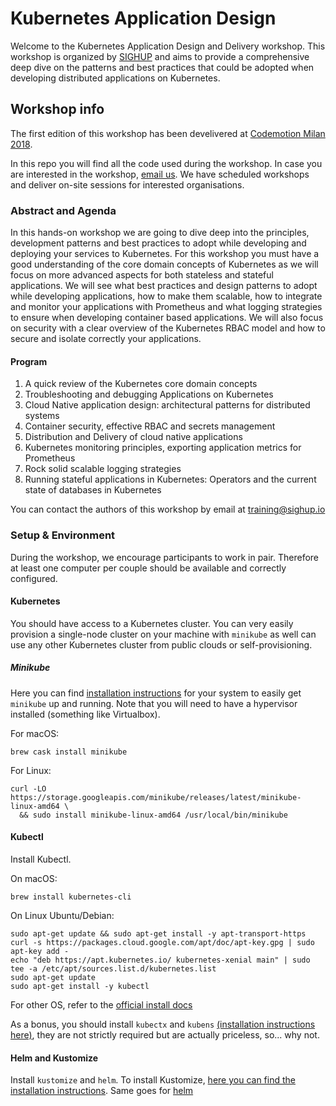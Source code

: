 # Kubernetes Application Design

Welcome to the Kubernetes Application Design and Delivery workshop. This workshop is organized by [SIGHUP](https://sighup.io) and aims to provide a comprehensive deep dive on the patterns and best practices that could be adopted when developing distributed applications on Kubernetes.

## Workshop info

The first edition of this workshop has been develivered at [Codemotion Milan 2018](https://milan2018.codemotionworld.com/workshop/kubernetes-application-design-and-delivery/).

In this repo you will find all the code used during the workshop. In case you are interested in the workshop, [email us](mailto:training@sighup.io). We have scheduled workshops and deliver on-site sessions for interested organisations.

### Abstract and Agenda

In this hands-on workshop we are going to dive deep into the principles, development patterns and best practices to adopt while developing and deploying your services to Kubernetes. For this workshop you must have a good understanding of the core domain concepts of Kubernetes as we will focus on more advanced aspects for both stateless and stateful applications. We will see what best practices and design patterns to adopt while developing applications, how to make them scalable, how to integrate and monitor your applications with Prometheus and what logging strategies to ensure when developing container based applications. We will also focus on security with a clear overview of the Kubernetes RBAC model and how to secure and isolate correctly your applications.

#### Program

1. A quick review of the Kubernetes core domain concepts  
2. Troubleshooting and debugging Applications on Kubernetes  
3. Cloud Native application design: architectural patterns for distributed systems  
4. Container security, effective RBAC and secrets management  
5. Distribution and Delivery of cloud native applications  
6. Kubernetes monitoring principles, exporting application metrics for Prometheus  
7. Rock solid scalable logging strategies  
8. Running stateful applications in Kubernetes: Operators and the current state of databases in Kubernetes  

You can contact the authors of this workshop by email at [training@sighup.io](mailto:training@sighup.io)

### Setup & Environment

During the workshop, we encourage participants to work in pair. Therefore at least one computer per couple should be available and correctly configured.

#### Kubernetes

You should have access to a Kubernetes cluster. You can very easily provision a single-node cluster on your machine with `minikube` as well can use any other Kubernetes cluster from public clouds or self-provisioning.

##### Minikube
Here you can find [installation instructions](https://github.com/kubernetes/minikube#installation) for your system to easily get `minikube` up and running. Note that you will need to have a hypervisor installed (something like Virtualbox).

For macOS:  

```shell
brew cask install minikube
```

For Linux:  
```shell
curl -LO https://storage.googleapis.com/minikube/releases/latest/minikube-linux-amd64 \
  && sudo install minikube-linux-amd64 /usr/local/bin/minikube
```

#### Kubectl
Install Kubectl.

On macOS:  
```shell
brew install kubernetes-cli
```

On Linux Ubuntu/Debian:  
```shell
sudo apt-get update && sudo apt-get install -y apt-transport-https
curl -s https://packages.cloud.google.com/apt/doc/apt-key.gpg | sudo apt-key add -
echo "deb https://apt.kubernetes.io/ kubernetes-xenial main" | sudo tee -a /etc/apt/sources.list.d/kubernetes.list
sudo apt-get update
sudo apt-get install -y kubectl
```

For other OS, refer to the [official install docs](https://kubernetes.io/docs/tasks/tools/install-kubectl/#install-kubectl)

As a bonus, you should install `kubectx` and `kubens` [(installation instructions here)](https://github.com/ahmetb/kubectx#installation), they are not strictly required but are actually priceless, so... why not.

#### Helm and Kustomize

Install `kustomize` and `helm`. To install Kustomize, [here you can find the installation instructions](https://github.com/kubernetes-sigs/kustomize/blob/master/docs/INSTALL.md). Same goes for [helm](https://github.com/helm/helm#install)

